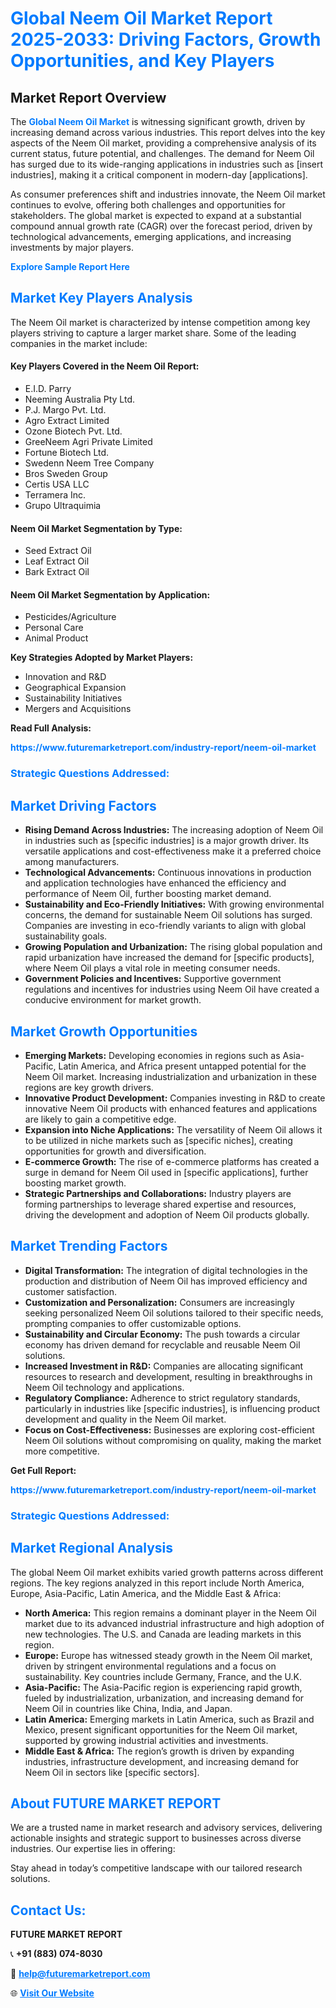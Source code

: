 <h1 style="color: #007BFF;">Global Neem Oil Market Report 2025-2033: Driving Factors, Growth Opportunities, and Key Players</h1>

<section id="overview">
<h2>Market Report Overview</h2>
<p>The <a href="https://www.futuremarketreport.com/industry-report/neem-oil-market" style="color: #007BFF; text-decoration: none;"><strong>Global Neem Oil Market</strong></a> is witnessing significant growth, driven by increasing demand across various industries. This report delves into the key aspects of the Neem Oil market, providing a comprehensive analysis of its current status, future potential, and challenges. The demand for Neem Oil has surged due to its wide-ranging applications in industries such as [insert industries], making it a critical component in modern-day [applications].</p>
<p>As consumer preferences shift and industries innovate, the Neem Oil market continues to evolve, offering both challenges and opportunities for stakeholders. The global market is expected to expand at a substantial compound annual growth rate (CAGR) over the forecast period, driven by technological advancements, emerging applications, and increasing investments by major players.</p>
</section>

<section id="overview">
<p><a href="https://www.futuremarketreport.com/request-sample/reportId=86649" style="color: #007BFF; text-decoration: none;"><strong>Explore Sample Report Here</strong></a></p>
</section>

<section id="key-players">
<h2 style="color: #007BFF;">Market Key Players Analysis</h2>
<p>The Neem Oil market is characterized by intense competition among key players striving to capture a larger market share. Some of the leading companies in the market include:</p>
<h4>Key Players Covered in the Neem Oil Report:</h4>
<ul><li>E.I.D. Parry</li><li>Neeming Australia Pty Ltd.</li><li>P.J. Margo Pvt. Ltd.</li><li>Agro Extract Limited</li><li>Ozone Biotech Pvt. Ltd.</li><li>GreeNeem Agri Private Limited</li><li>Fortune Biotech Ltd.</li><li>Swedenn Neem Tree Company</li><li>Bros Sweden Group</li><li>Certis USA LLC</li><li>Terramera Inc.</li><li>Grupo Ultraquimia</li></ul>
<h4>Neem Oil Market Segmentation by Type:</h4>
<ul><li>Seed Extract Oil</li><li>Leaf Extract Oil</li><li>Bark Extract Oil</li></ul>

<h4>Neem Oil Market Segmentation by Application:</h4>
<ul><li>Pesticides/Agriculture</li><li>Personal Care</li><li>Animal Product</li></ul>
<p><strong>Key Strategies Adopted by Market Players:</strong></p>
<ul>
<li>Innovation and R&D</li>
<li>Geographical Expansion</li>
<li>Sustainability Initiatives</li>
<li>Mergers and Acquisitions</li>
</ul>
</section>

<section>
<p><strong>Read Full Analysis: </strong></p><a href="https://www.futuremarketreport.com/industry-report/neem-oil-market" style="color: #007BFF; text-decoration: none;"><strong>https://www.futuremarketreport.com/industry-report/neem-oil-market</strong></a>
<h3 style="color: #007BFF;">Strategic Questions Addressed:</h3>
</section>

<section id="driving-factors">
<h2 style="color: #007BFF;">Market Driving Factors</h2>
<ul>
<li><strong>Rising Demand Across Industries:</strong> The increasing adoption of Neem Oil in industries such as [specific industries] is a major growth driver. Its versatile applications and cost-effectiveness make it a preferred choice among manufacturers.</li>
<li><strong>Technological Advancements:</strong> Continuous innovations in production and application technologies have enhanced the efficiency and performance of Neem Oil, further boosting market demand.</li>
<li><strong>Sustainability and Eco-Friendly Initiatives:</strong> With growing environmental concerns, the demand for sustainable Neem Oil solutions has surged. Companies are investing in eco-friendly variants to align with global sustainability goals.</li>
<li><strong>Growing Population and Urbanization:</strong> The rising global population and rapid urbanization have increased the demand for [specific products], where Neem Oil plays a vital role in meeting consumer needs.</li>
<li><strong>Government Policies and Incentives:</strong> Supportive government regulations and incentives for industries using Neem Oil have created a conducive environment for market growth.</li>
</ul>
</section>

<section id="growth-opportunities">
<h2 style="color: #007BFF;">Market Growth Opportunities</h2>
<ul>
<li><strong>Emerging Markets:</strong> Developing economies in regions such as Asia-Pacific, Latin America, and Africa present untapped potential for the Neem Oil market. Increasing industrialization and urbanization in these regions are key growth drivers.</li>
<li><strong>Innovative Product Development:</strong> Companies investing in R&D to create innovative Neem Oil products with enhanced features and applications are likely to gain a competitive edge.</li>
<li><strong>Expansion into Niche Applications:</strong> The versatility of Neem Oil allows it to be utilized in niche markets such as [specific niches], creating opportunities for growth and diversification.</li>
<li><strong>E-commerce Growth:</strong> The rise of e-commerce platforms has created a surge in demand for Neem Oil used in [specific applications], further boosting market growth.</li>
<li><strong>Strategic Partnerships and Collaborations:</strong> Industry players are forming partnerships to leverage shared expertise and resources, driving the development and adoption of Neem Oil products globally.</li>
</ul>
</section>

<section id="trending-factors">
<h2 style="color: #007BFF;">Market Trending Factors</h2>
<ul>
<li><strong>Digital Transformation:</strong> The integration of digital technologies in the production and distribution of Neem Oil has improved efficiency and customer satisfaction.</li>
<li><strong>Customization and Personalization:</strong> Consumers are increasingly seeking personalized Neem Oil solutions tailored to their specific needs, prompting companies to offer customizable options.</li>
<li><strong>Sustainability and Circular Economy:</strong> The push towards a circular economy has driven demand for recyclable and reusable Neem Oil solutions.</li>
<li><strong>Increased Investment in R&D:</strong> Companies are allocating significant resources to research and development, resulting in breakthroughs in Neem Oil technology and applications.</li>
<li><strong>Regulatory Compliance:</strong> Adherence to strict regulatory standards, particularly in industries like [specific industries], is influencing product development and quality in the Neem Oil market.</li>
<li><strong>Focus on Cost-Effectiveness:</strong> Businesses are exploring cost-efficient Neem Oil solutions without compromising on quality, making the market more competitive.</li>
</ul>
</section>

<section>
<p><strong>Get Full Report: </strong></p><a href="https://www.futuremarketreport.com/industry-report/neem-oil-market" style="color: #007BFF; text-decoration: none;"><strong>https://www.futuremarketreport.com/industry-report/neem-oil-market</strong></a>
<h3 style="color: #007BFF;">Strategic Questions Addressed:</h3>
</section>


<section id="regional-analysis">
<h2 style="color: #007BFF;">Market Regional Analysis</h2>
<p>The global Neem Oil market exhibits varied growth patterns across different regions. The key regions analyzed in this report include North America, Europe, Asia-Pacific, Latin America, and the Middle East & Africa:</p>
<ul>
<li><strong>North America:</strong> This region remains a dominant player in the Neem Oil market due to its advanced industrial infrastructure and high adoption of new technologies. The U.S. and Canada are leading markets in this region.</li>
<li><strong>Europe:</strong> Europe has witnessed steady growth in the Neem Oil market, driven by stringent environmental regulations and a focus on sustainability. Key countries include Germany, France, and the U.K.</li>
<li><strong>Asia-Pacific:</strong> The Asia-Pacific region is experiencing rapid growth, fueled by industrialization, urbanization, and increasing demand for Neem Oil in countries like China, India, and Japan.</li>
<li><strong>Latin America:</strong> Emerging markets in Latin America, such as Brazil and Mexico, present significant opportunities for the Neem Oil market, supported by growing industrial activities and investments.</li>
<li><strong>Middle East & Africa:</strong> The region’s growth is driven by expanding industries, infrastructure development, and increasing demand for Neem Oil in sectors like [specific sectors].</li>
</ul>
</section>

<footer>
<h2 style="color: #007BFF;">About FUTURE MARKET REPORT</h2>
<p>We are a trusted name in market research and advisory services, delivering actionable insights and strategic support to businesses across diverse industries. Our expertise lies in offering:</p>

<p>Stay ahead in today’s competitive landscape with our tailored research solutions.</p>

<h2 style="color: #007BFF;">Contact Us:</h2>
<p><strong>FUTURE MARKET REPORT</strong></p>
<p>📞 <strong>+91 (883) 074-8030</strong></p>
<p>📧 <strong><a href="mailto:help@futuremarketreport.com" style="color: #007BFF;">help@futuremarketreport.com</a></strong></p>
<p>🌐 <strong><a href="https://www.futuremarketreport.com/" style="color: #007BFF;">Visit Our Website</a></strong></p>
</footer>